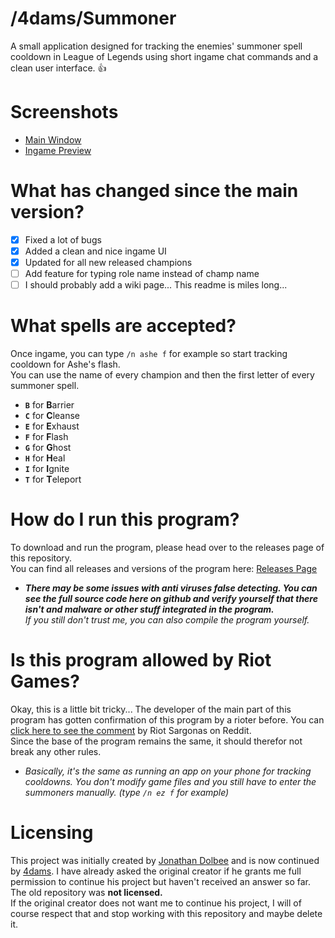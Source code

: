 # /4dams/Summoner

A small application designed for tracking the enemies' summoner spell cooldown in League of Legends using short ingame chat commands and a clean user interface. :+1:


# Screenshots

- [Main Window](https://i.4da.ms/e78b2c3.png)<br />
- [Ingame Preview](https://i.4da.ms/96bb07d.gif)

# What has changed since the main version?

- [x] Fixed a lot of bugs
- [x] Added a clean and nice ingame UI
- [x] Updated for all new released champions
- [ ] Add feature for typing role name instead of champ name
- [ ] I should probably add a wiki page... This readme is miles long...

# What spells are accepted?

Once ingame, you can type `/n ashe f` for example so start tracking cooldown for Ashe's flash. </br >
You can use the name of every champion and then the first letter of every summoner spell.

- **`B`** for **B**arrier
- **`C`** for **C**leanse
- **`E`** for **E**xhaust
- **`F`** for **F**lash
- **`G`** for **G**host
- **`H`** for **H**eal
- **`I`** for **I**gnite
- **`T`** for **T**eleport

# How do I run this program?

To download and run the program, please head over to the releases page of this repository. </br >
You can find all releases and versions of the program here: [Releases Page](https://github.com/4dams/Summoner/releases) </br >
- ***There may be some issues with anti viruses false detecting. You can see the full source code here on github and verify yourself that there isn't and malware or other stuff integrated in the program.** </br >
If you still don't trust me, you can also compile the program yourself.*

# Is this program allowed by Riot Games?

Okay, this is a little bit tricky... The developer of the main part of this program has gotten confirmation of this program by a rioter before. You can [click here to see the comment](https://www.reddit.com/r/leagueoflegends/comments/4c78hh/i_wrote_a_legal_program_to_track_summoner_spells/d1g2dcu/) by Riot Sargonas on Reddit.<br />
Since the base of the program remains the same, it should therefor not break any other rules. </br >
- *Basically, it's the same as running an app on your phone for tracking cooldowns. You don't modify game files and you still have to enter the summoners manually. (type `/n ez f` for example)*

# Licensing

This project was initially created by [Jonathan Dolbee](https://github.com/d0lb33/) and is now continued by [4dams](https://github.com/4dams/). I have already asked the original creator if he grants me full permission to continue his project but haven't received an answer so far. The old repository was **not licensed.** </br >
If the original creator does not want me to continue his project, I will of course respect that and stop working with this repository and maybe delete it.
